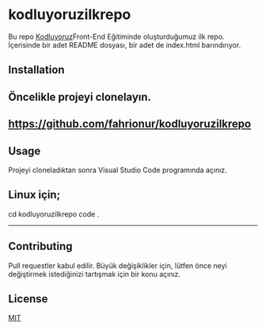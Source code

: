 # kodluyoruzilkrepo

Bu repo [Kodluyoruz](https://www.kodluyoruz.org/)Front-End Eğitiminde oluşturduğumuz ilk repo. İçerisinde bir adet README dosyası, bir adet de index.html barındırıyor.

## Installation

## Öncelikle projeyi clonelayın.

## https://github.com/fahrionur/kodluyoruzilkrepo

## Usage

Projeyi cloneladıktan sonra Visual Studio Code programında açınız.

## Linux için;

cd kodluyoruzilkrepo
code .

---

## Contributing

Pull requestler kabul edilir. Büyük değişiklikler için, lütfen önce neyi değiştirmek istediğinizi tartışmak için bir konu açınız.

## License

[MIT](https://choosealicense.com/licenses/mit/)
